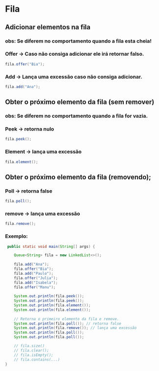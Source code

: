 # Fila

## Adicionar elementos na fila
### obs: Se diferem no comportamento quando a fila esta cheia!

### Offer -> Caso não consiga adicionar ele irá retornar falso.
```java
fila.offer("Bia");
```

### Add -> Lança uma excessão caso não consiga adicionar.
```java
fila.add("Ana");
```

## Obter o próximo elemento da fila (sem remover)
### obs: Se diferem no comportamento quando a fila for vazia.

### Peek -> retorna nulo
```java
fila.peek();
```

### Element -> lança uma excessão
```java
fila.element();
```

## Obter o próximo elemento da fila (removendo);

### Poll -> retorna false
```java
fila.poll();
```

### remove -> lança uma excessão
```java
fila.remove();
```

### Exemplo:
```java
 public static void main(String[] args) {

    Queue<String> fila = new LinkedList<>();
    
    fila.add("Ana");
    fila.offer("Bia");
    fila.add("Paulo");
    fila.offer("Julia");
    fila.add("Isabela");
    fila.offer("Manu");
    
    System.out.println(fila.peek());
    System.out.println(fila.peek());
    System.out.println(fila.element());
    System.out.println(fila.element());
    
    // Retorna o primeiro elemento da fila e remove.
    System.out.println(fila.poll()); // retorna false
    System.out.println(fila.remove()); // lança uma excessão
    System.out.println(fila.poll());
    System.out.println(fila.poll());

    // fila.size()
    // fila.clear();
    // fila.isEmpty();
    // fila.contains(...)
}
```

